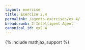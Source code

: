 ```yaml
---
layout: exercise
title: Exercise 2.4
permalink: /agents-exercises/ex_4/
breadcrumb: 2-Intelligent-Agent
canonical_id: ex2.4
---
```


{% include mathjax_support %}
